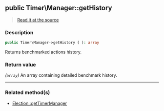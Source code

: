 ## public Timer\Manager::getHistory

> [Read it at the source](https://github.com/julien-boudry/Condorcet/blob/master/src/Timer/Manager.php#L75)

### Description    

```php
public Timer\Manager->getHistory ( ): array
```

Returns benchmarked actions history.
    

### Return value   

*(`array`)* An array containing detailed benchmark history.


---------------------------------------

### Related method(s)      

* [Election::getTimerManager](/Docs/ApiReferences/Election%20Class/Election--getTimerManager.md)    
